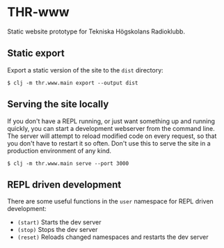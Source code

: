 # THR-www
Static website prototype for Tekniska Högskolans Radioklubb.

## Static export
Export a static version of the site to the `dist` directory:
```
$ clj -m thr.www.main export --output dist
```

## Serving the site locally
If you don't have a REPL running, or just want something up and running quickly,
you can start a development webserver from the command line. The server will attempt
to reload modified code on every request, so that you don't have to restart it so often.
Don't use this to serve the site in a production environment of any kind.
```
$ clj -m thr.www.main serve --port 3000
```


## REPL driven development
There are some useful functions in the `user` namespace for REPL driven development:

- `(start)` Starts the dev server
- `(stop)` Stops the dev server
- `(reset)` Reloads changed namespaces and restarts the dev server
